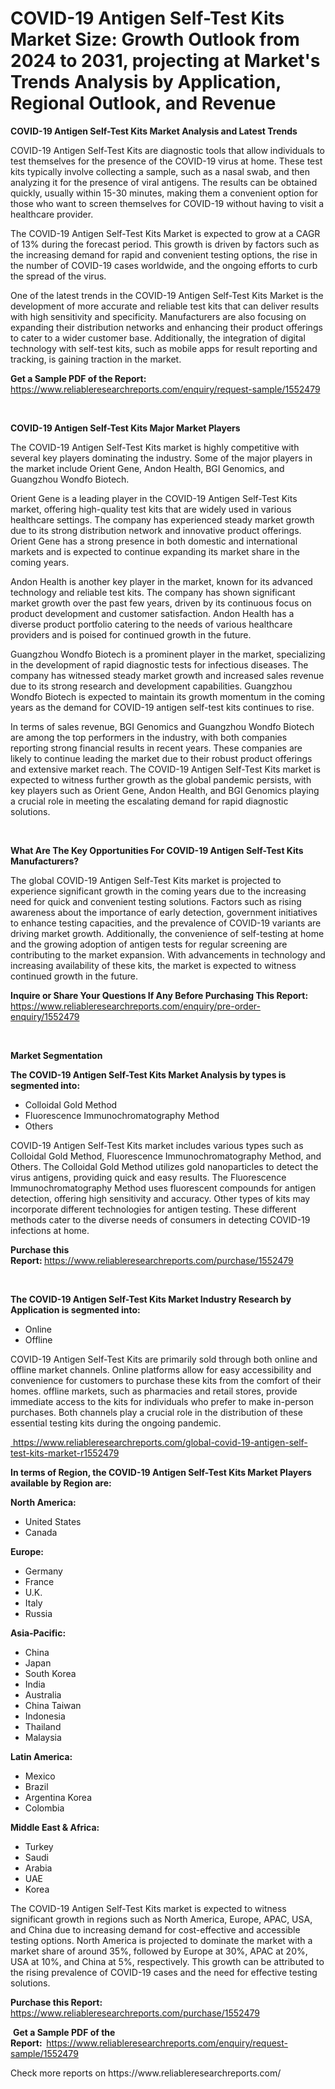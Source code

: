 <p><h1>COVID-19 Antigen Self-Test Kits Market Size: Growth Outlook from 2024 to 2031, projecting at Market's Trends Analysis by Application, Regional Outlook, and Revenue</h1></p><p><strong>COVID-19 Antigen Self-Test Kits Market Analysis and Latest Trends</strong></p>
<p><p>COVID-19 Antigen Self-Test Kits are diagnostic tools that allow individuals to test themselves for the presence of the COVID-19 virus at home. These test kits typically involve collecting a sample, such as a nasal swab, and then analyzing it for the presence of viral antigens. The results can be obtained quickly, usually within 15-30 minutes, making them a convenient option for those who want to screen themselves for COVID-19 without having to visit a healthcare provider.</p><p>The COVID-19 Antigen Self-Test Kits Market is expected to grow at a CAGR of 13% during the forecast period. This growth is driven by factors such as the increasing demand for rapid and convenient testing options, the rise in the number of COVID-19 cases worldwide, and the ongoing efforts to curb the spread of the virus.</p><p>One of the latest trends in the COVID-19 Antigen Self-Test Kits Market is the development of more accurate and reliable test kits that can deliver results with high sensitivity and specificity. Manufacturers are also focusing on expanding their distribution networks and enhancing their product offerings to cater to a wider customer base. Additionally, the integration of digital technology with self-test kits, such as mobile apps for result reporting and tracking, is gaining traction in the market.</p></p>
<p><strong>Get a Sample PDF of the Report:&nbsp;</strong> <a href="https://www.reliableresearchreports.com/enquiry/request-sample/1552479">https://www.reliableresearchreports.com/enquiry/request-sample/1552479</a></p>
<p>&nbsp;</p>
<p><strong>COVID-19 Antigen Self-Test Kits Major Market Players</strong></p>
<p><p>The COVID-19 Antigen Self-Test Kits market is highly competitive with several key players dominating the industry. Some of the major players in the market include Orient Gene, Andon Health, BGI Genomics, and Guangzhou Wondfo Biotech.</p><p>Orient Gene is a leading player in the COVID-19 Antigen Self-Test Kits market, offering high-quality test kits that are widely used in various healthcare settings. The company has experienced steady market growth due to its strong distribution network and innovative product offerings. Orient Gene has a strong presence in both domestic and international markets and is expected to continue expanding its market share in the coming years.</p><p>Andon Health is another key player in the market, known for its advanced technology and reliable test kits. The company has shown significant market growth over the past few years, driven by its continuous focus on product development and customer satisfaction. Andon Health has a diverse product portfolio catering to the needs of various healthcare providers and is poised for continued growth in the future.</p><p>Guangzhou Wondfo Biotech is a prominent player in the market, specializing in the development of rapid diagnostic tests for infectious diseases. The company has witnessed steady market growth and increased sales revenue due to its strong research and development capabilities. Guangzhou Wondfo Biotech is expected to maintain its growth momentum in the coming years as the demand for COVID-19 antigen self-test kits continues to rise.</p><p>In terms of sales revenue, BGI Genomics and Guangzhou Wondfo Biotech are among the top performers in the industry, with both companies reporting strong financial results in recent years. These companies are likely to continue leading the market due to their robust product offerings and extensive market reach. The COVID-19 Antigen Self-Test Kits market is expected to witness further growth as the global pandemic persists, with key players such as Orient Gene, Andon Health, and BGI Genomics playing a crucial role in meeting the escalating demand for rapid diagnostic solutions.</p></p>
<p>&nbsp;</p>
<p><strong>What Are The Key Opportunities For COVID-19 Antigen Self-Test Kits Manufacturers?</strong></p>
<p><p>The global COVID-19 Antigen Self-Test Kits market is projected to experience significant growth in the coming years due to the increasing need for quick and convenient testing solutions. Factors such as rising awareness about the importance of early detection, government initiatives to enhance testing capacities, and the prevalence of COVID-19 variants are driving market growth. Additionally, the convenience of self-testing at home and the growing adoption of antigen tests for regular screening are contributing to the market expansion. With advancements in technology and increasing availability of these kits, the market is expected to witness continued growth in the future.</p></p>
<p><strong>Inquire or Share Your Questions If Any Before Purchasing This Report:</strong> <a href="https://www.reliableresearchreports.com/enquiry/pre-order-enquiry/1552479">https://www.reliableresearchreports.com/enquiry/pre-order-enquiry/1552479</a></p>
<p>&nbsp;</p>
<p><strong>Market Segmentation</strong></p>
<p><strong>The COVID-19 Antigen Self-Test Kits Market Analysis by types is segmented into:</strong></p>
<p><ul><li>Colloidal Gold Method</li><li>Fluorescence Immunochromatography Method</li><li>Others</li></ul></p>
<p><p>COVID-19 Antigen Self-Test Kits market includes various types such as Colloidal Gold Method, Fluorescence Immunochromatography Method, and Others. The Colloidal Gold Method utilizes gold nanoparticles to detect the virus antigens, providing quick and easy results. The Fluorescence Immunochromatography Method uses fluorescent compounds for antigen detection, offering high sensitivity and accuracy. Other types of kits may incorporate different technologies for antigen testing. These different methods cater to the diverse needs of consumers in detecting COVID-19 infections at home.</p></p>
<p><strong>Purchase this Report:&nbsp;</strong><a href="https://www.reliableresearchreports.com/purchase/1552479">https://www.reliableresearchreports.com/purchase/1552479</a></p>
<p>&nbsp;</p>
<p><strong>The COVID-19 Antigen Self-Test Kits Market Industry Research by Application is segmented into:</strong></p>
<p><ul><li>Online</li><li>Offline</li></ul></p>
<p><p>COVID-19 Antigen Self-Test Kits are primarily sold through both online and offline market channels. Online platforms allow for easy accessibility and convenience for customers to purchase these kits from the comfort of their homes. offline markets, such as pharmacies and retail stores, provide immediate access to the kits for individuals who prefer to make in-person purchases. Both channels play a crucial role in the distribution of these essential testing kits during the ongoing pandemic.</p></p>
<p><a href="https://www.reliableresearchreports.com/global-covid-19-antigen-self-test-kits-market-r1552479">&nbsp;https://www.reliableresearchreports.com/global-covid-19-antigen-self-test-kits-market-r1552479</a></p>
<p><strong>In terms of Region, the COVID-19 Antigen Self-Test Kits Market Players available by Region are:</strong></p>
<p>
    <p> <strong> North America: </strong>
        <ul>
            <li>United States</li>
            <li>Canada</li>
        </ul>
        </p> 
    <p> <strong> Europe: </strong>
        <ul>
            <li>Germany</li>
            <li>France</li>
            <li>U.K.</li>
            <li>Italy</li>
            <li>Russia</li>
        </ul>
        </p> 
    <p> <strong> Asia-Pacific: </strong>
        <ul>
            <li>China</li>
            <li>Japan</li>
            <li>South Korea</li>
            <li>India</li>
            <li>Australia</li>
            <li>China Taiwan</li>
            <li>Indonesia</li>
            <li>Thailand</li>
            <li>Malaysia</li>
        </ul>
        </p> 
    <p> <strong> Latin America: </strong>
        <ul>
            <li>Mexico</li>
            <li>Brazil</li>
            <li>Argentina Korea</li>
            <li>Colombia</li>
        </ul>
        </p> 
    <p> <strong> Middle East & Africa: </strong>
        <ul>
            <li>Turkey</li>
            <li>Saudi</li>
            <li>Arabia</li>
            <li>UAE</li>
            <li>Korea</li>
        </ul>
    </p>
    </p>
<p><p>The COVID-19 Antigen Self-Test Kits market is expected to witness significant growth in regions such as North America, Europe, APAC, USA, and China due to increasing demand for cost-effective and accessible testing options. North America is projected to dominate the market with a market share of around 35%, followed by Europe at 30%, APAC at 20%, USA at 10%, and China at 5%, respectively. This growth can be attributed to the rising prevalence of COVID-19 cases and the need for effective testing solutions.</p></p>
<p><strong>Purchase this Report: </strong><a href="https://www.reliableresearchreports.com/purchase/1552479">https://www.reliableresearchreports.com/purchase/1552479</a></p>
<p>&nbsp;<strong>Get a Sample PDF of the Report:&nbsp;&nbsp;</strong><a href="https://www.reliableresearchreports.com/enquiry/request-sample/1552479">https://www.reliableresearchreports.com/enquiry/request-sample/1552479</a></p>
<p><strong></strong></p>
<p>Check more reports on https://www.reliableresearchreports.com/</p>